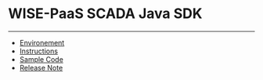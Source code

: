 # WISE-PaaS SCADA Java SDK

---
* [Environement](sdks/java-sdk/environement.md)
* [Instructions](sdks/java-sdk/instruction.md)
* [Sample Code](sdks/java-sdk/sample-code.md)
* [Release Note](sdks/java-sdk/release-note.md)

